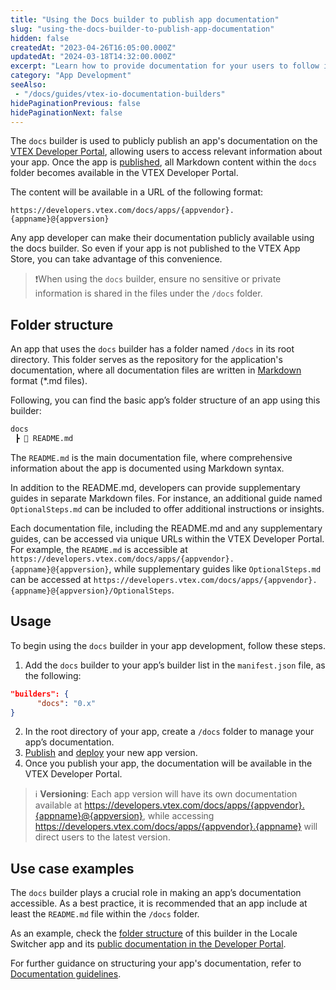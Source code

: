 ```yaml
---
title: "Using the Docs builder to publish app documentation"
slug: "using-the-docs-builder-to-publish-app-documentation"
hidden: false
createdAt: "2023-04-26T16:05:00.000Z"
updatedAt: "2024-03-18T14:32:00.000Z"
excerpt: "Learn how to provide documentation for your users to follow in the VTEX Developer Portal"
category: "App Development"
seeAlso:
 - "/docs/guides/vtex-io-documentation-builders"
hidePaginationPrevious: false
hidePaginationNext: false
---
```


The `docs` builder is used to publicly publish an app's documentation on the [VTEX Developer Portal](https://developers.vtex.com/), allowing users to access relevant information about your app. Once the app is [published](https://developers.vtex.com/docs/guides/vtex-io-documentation-publishing-an-app), all Markdown content within the `docs` folder becomes available in the VTEX Developer Portal.

The content will be available in a URL of the following format:

```text
https://developers.vtex.com/docs/apps/{appvendor}.{appname}@{appversion}
```

Any app developer can make their documentation publicly available using the docs builder. So even if your app is not published to the VTEX App Store, you can take advantage of this convenience.

>❗When using the `docs` builder, ensure no sensitive or private information is shared in the files under the `/docs` folder.

## Folder structure

An app that uses the `docs` builder has a folder named `/docs` in its root directory. This folder serves as the repository for the application's documentation, where all documentation files are written in [Markdown](https://www.markdownguide.org/basic-syntax/) format (*.md files).

Following, you can find the basic app’s folder structure of an app using this builder:

```txt
docs
 ┣ 📄 README.md
```

The `README.md` is the main documentation file, where comprehensive information about the app is documented using Markdown syntax.

In addition to the README.md, developers can provide supplementary guides in separate Markdown files. For instance, an additional guide named `OptionalSteps.md` can be included to offer additional instructions or insights.

Each documentation file, including the README.md and any supplementary guides, can be accessed via unique URLs within the VTEX Developer Portal. For example, the `README.md` is accessible at `https://developers.vtex.com/docs/apps/{appvendor}.{appname}@{appversion}`, while supplementary guides like `OptionalSteps.md` can be accessed at `https://developers.vtex.com/docs/apps/{appvendor}.{appname}@{appversion}/OptionalSteps`.

## Usage

To begin using the `docs` builder in your app development, follow these steps.

1. Add the `docs` builder to your app’s builder list in the `manifest.json` file, as the following:

```json
"builders": {
  	  "docs": "0.x"
}
```

2. In the root directory of your app, create a `/docs` folder to manage your app’s documentation.
3. [Publish](https://developers.vtex.com/docs/guides/vtex-io-documentation-publishing-an-app) and [deploy](https://developers.vtex.com/docs/guides/vtex-io-documentation-deploying-the-app-stable-version) your new app version.
4. Once you publish your app, the documentation will be available in the VTEX Developer Portal.

>ℹ️ **Versioning**: Each app version will have its own documentation available at https://developers.vtex.com/docs/apps/{appvendor}.{appname}@{appversion}, while accessing https://developers.vtex.com/docs/apps/{appvendor}.{appname} will direct users to the latest version.

## Use case examples

The `docs` builder plays a crucial role in making an app’s documentation accessible. As a best practice, it is recommended that an app include at least the `README.md` file within the `/docs` folder.

As an example, check the [folder structure](https://github.com/vtex-apps/locale-switcher/tree/master/docs) of this builder in the Locale Switcher app and its [public documentation in the Developer Portal](https://developers.vtex.com/docs/apps/vtex.locale-switcher).

For further guidance on structuring your app's documentation, refer to [Documentation guidelines](https://developers.vtex.com/docs/guides/vtex-io-documentation-docs-guidelines).
